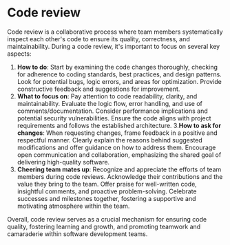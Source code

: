 # Code review


Code review is a collaborative process where team members systematically inspect each other's code to ensure its quality, correctness, and maintainability. During a code review, it's important to focus on several key aspects:

1. **How to do**: Start by examining the code changes thoroughly, checking for adherence to coding standards, best practices, and design patterns. Look for potential bugs, logic errors, and areas for optimization. Provide constructive feedback and suggestions for improvement.
2. **What to focus on**: Pay attention to code readability, clarity, and maintainability. Evaluate the logic flow, error handling, and use of comments/documentation. Consider performance implications and potential security vulnerabilities. Ensure the code aligns with project requirements and follows the established architecture.
3.**How to ask for changes**: When requesting changes, frame feedback in a positive and respectful manner. Clearly explain the reasons behind suggested modifications and offer guidance on how to address them. Encourage open communication and collaboration, emphasizing the shared goal of delivering high-quality software.
4. **Cheering team mates up**: Recognize and appreciate the efforts of team members during code reviews. Acknowledge their contributions and the value they bring to the team. Offer praise for well-written code, insightful comments, and proactive problem-solving. Celebrate successes and milestones together, fostering a supportive and motivating atmosphere within the team.

Overall, code review serves as a crucial mechanism for ensuring code quality, fostering learning and growth, and promoting teamwork and camaraderie within software development teams.
